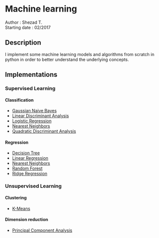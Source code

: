 # Machine learning

Author : Shezad T.          
Starting date : 02/2017

## Description

I implement some machine learning models and algorithms from scratch in python
in order to better understand the underlying concepts.

## Implementations

### Supervised Learning

#### Classification

- [Gaussian Naive Bayes](src/supervised/classification/gaussian_naive_bayes.py)
- [Linear Discriminant Analysis](src/supervised/classification/linear_discriminant_analysis.py)
- [Logistic Regression](src/supervised/classification/logistic_regression.py)
- [Nearest Neighbors](src/supervised/classification/nearest_neighbors.py)
- [Quadratic Discriminant Analysis](src/supervised/classification/quadratic_discriminant_analysis.py)

#### Regression

- [Decision Tree](src/supervised/regression/decision_tree.py)
- [Linear Regression](src/supervised/regression/linear_regression.py)
- [Nearest Neighbors](src/supervised/regression/nearest_neighbors.py)
- [Random Forest](src/supervised/regression/random_forest.py)
- [Ridge Regression](src/supervised/regression/ridge_regression.py)

### Unsupervised Learning

#### Clustering

- [K-Means](src/unsupervised/clustering/k_means.py)

#### Dimension reduction

- [Principal Component Analysis](src/unsupervised/dimension_reduction/principal_component_analysis.py)
